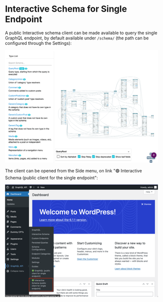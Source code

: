 # Interactive Schema for Single Endpoint

A public Interactive schema client can be made available to query the single GraphQL endpoint, by default available under `/schema/` (the path can be configured through the Settings):

![Single endpoint's Interactive schema client](../../images/single-endpoint-interactive-schema.png "Single endpoint's Interactive schema client")

The client can be opened from the Side menu, on link "🟢 Interactive Schema (public client for the single endpoint":

![Single endpoint's link to the Interactive schema client](../../images/single-endpoint-interactive-schema-link.png "Single endpoint's link to the Interactive schema client")
